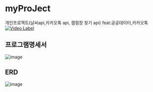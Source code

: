 # myProJect
개인프로젝트(날씨api,카카오톡 api, 캠핑장 찾기 api) feat:공공데이터,카카오톡
[![Video Label](http://img.youtube.com/vi/i5Wmd4Bbaj4/0.jpg)](https://youtu.be/i5Wmd4Bbaj4)
<h2>프로그램명세서</h2>

![image](https://user-images.githubusercontent.com/79887255/182763518-c48bdd3c-bc7f-457e-b3d1-ed13a4448b66.png)

<h2>ERD</h2>

![image](https://user-images.githubusercontent.com/79887255/182763779-89a2d8c9-97bf-462d-b1b0-33eb86036be5.png)

